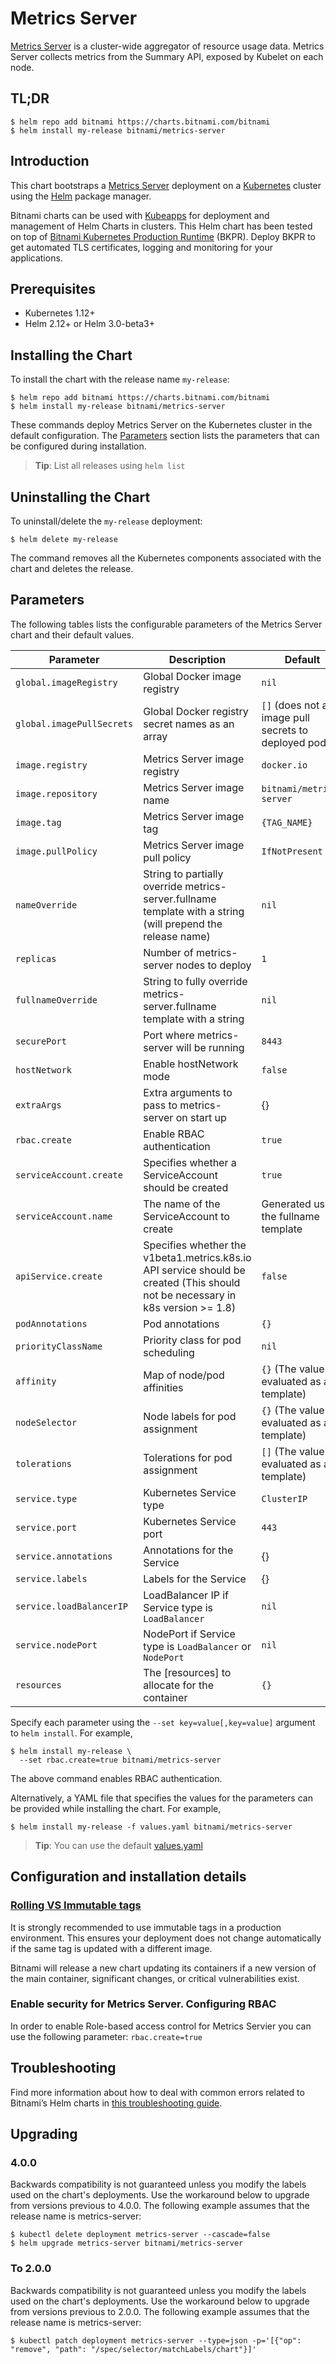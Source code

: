 # Metrics Server

[Metrics Server](https://github.com/kubernetes-incubator/metrics-server) is a cluster-wide aggregator of resource usage data. Metrics Server collects metrics from the Summary API, exposed by Kubelet on each node.

## TL;DR

```console
$ helm repo add bitnami https://charts.bitnami.com/bitnami
$ helm install my-release bitnami/metrics-server
```

## Introduction

This chart bootstraps a [Metrics Server](https://github.com/bitnami/bitnami-docker-metrics-server) deployment on a [Kubernetes](http://kubernetes.io) cluster using the [Helm](https://helm.sh) package manager.

Bitnami charts can be used with [Kubeapps](https://kubeapps.com/) for deployment and management of Helm Charts in clusters. This Helm chart has been tested on top of [Bitnami Kubernetes Production Runtime](https://kubeprod.io/) (BKPR). Deploy BKPR to get automated TLS certificates, logging and monitoring for your applications.

## Prerequisites

- Kubernetes 1.12+
- Helm 2.12+ or Helm 3.0-beta3+

## Installing the Chart

To install the chart with the release name `my-release`:

```console
$ helm repo add bitnami https://charts.bitnami.com/bitnami
$ helm install my-release bitnami/metrics-server
```

These commands deploy Metrics Server on the Kubernetes cluster in the default configuration. The [Parameters](#parameters) section lists the parameters that can be configured during installation.

> **Tip**: List all releases using `helm list`

## Uninstalling the Chart

To uninstall/delete the `my-release` deployment:

```console
$ helm delete my-release
```

The command removes all the Kubernetes components associated with the chart and deletes the release.

## Parameters

The following tables lists the configurable parameters of the Metrics Server chart and their default values.

| Parameter                 | Description                                                                                                                     | Default                                                 |
|---------------------------|---------------------------------------------------------------------------------------------------------------------------------|---------------------------------------------------------|
| `global.imageRegistry`    | Global Docker image registry                                                                                                    | `nil`                                                   |
| `global.imagePullSecrets` | Global Docker registry secret names as an array                                                                                 | `[]` (does not add image pull secrets to deployed pods) |
| `image.registry`          | Metrics Server image registry                                                                                                   | `docker.io`                                             |
| `image.repository`        | Metrics Server image name                                                                                                       | `bitnami/metrics-server`                                |
| `image.tag`               | Metrics Server image tag                                                                                                        | `{TAG_NAME}`                                            |
| `image.pullPolicy`        | Metrics Server image pull policy                                                                                                | `IfNotPresent`                                          |
| `nameOverride`            | String to partially override metrics-server.fullname template with a string (will prepend the release name)                     | `nil`                                                   |
| `replicas`                | Number of metrics-server nodes to deploy                                                                                        | `1`                                                     |
| `fullnameOverride`        | String to fully override metrics-server.fullname template with a string                                                         | `nil`                                                   |
| `securePort`              | Port where metrics-server will be running                                                                                       | `8443`                                                  |
| `hostNetwork`             | Enable hostNetwork mode                                                                                                         | `false`                                                 |
| `extraArgs`               | Extra arguments to pass to metrics-server on start up                                                                           | {}                                                      |
| `rbac.create`             | Enable RBAC authentication                                                                                                      | `true`                                                  |
| `serviceAccount.create`   | Specifies whether a ServiceAccount should be created                                                                            | `true`                                                  |
| `serviceAccount.name`     | The name of the ServiceAccount to create                                                                                        | Generated using the fullname template                   |
| `apiService.create`       | Specifies whether the v1beta1.metrics.k8s.io API service should be created (This should not be necessary in k8s version >= 1.8) | `false`                                                 |
| `podAnnotations`          | Pod annotations                                                                                                                 | `{}`                                                    |
| `priorityClassName`       | Priority class for pod scheduling                                                                                               | `nil`                                                   |
| `affinity`                | Map of node/pod affinities                                                                                                      | `{}` (The value is evaluated as a template)             |
| `nodeSelector`            | Node labels for pod assignment                                                                                                  | `{}` (The value is evaluated as a template)             |
| `tolerations`             | Tolerations for pod assignment                                                                                                  | `[]` (The value is evaluated as a template)             |
| `service.type`            | Kubernetes Service type                                                                                                         | `ClusterIP`                                             |
| `service.port`            | Kubernetes Service port                                                                                                         | `443`                                                   |
| `service.annotations`     | Annotations for the Service                                                                                                     | {}                                                      |
| `service.labels`          | Labels for the Service                                                                                                     | {}                                                      |
| `service.loadBalancerIP`  | LoadBalancer IP if Service type is `LoadBalancer`                                                                               | `nil`                                                   |
| `service.nodePort`        | NodePort if Service type is `LoadBalancer` or `NodePort`                                                                        | `nil`                                                   |
| `resources`               | The [resources] to allocate for the container                                                                                   | `{}`                                                    |

Specify each parameter using the `--set key=value[,key=value]` argument to `helm install`. For example,

```console
$ helm install my-release \
  --set rbac.create=true bitnami/metrics-server
```

The above command enables RBAC authentication.

Alternatively, a YAML file that specifies the values for the parameters can be provided while installing the chart. For example,

```console
$ helm install my-release -f values.yaml bitnami/metrics-server
```

> **Tip**: You can use the default [values.yaml](values.yaml)

## Configuration and installation details

### [Rolling VS Immutable tags](https://docs.bitnami.com/containers/how-to/understand-rolling-tags-containers/)

It is strongly recommended to use immutable tags in a production environment. This ensures your deployment does not change automatically if the same tag is updated with a different image.

Bitnami will release a new chart updating its containers if a new version of the main container, significant changes, or critical vulnerabilities exist.

### Enable security for Metrics Server. Configuring RBAC

In order to enable Role-based access control for Metrics Servier you can use the following parameter: `rbac.create=true`

## Troubleshooting

Find more information about how to deal with common errors related to Bitnami’s Helm charts in [this troubleshooting guide](https://docs.bitnami.com/general/how-to/troubleshoot-helm-chart-issues).

## Upgrading

### 4.0.0

Backwards compatibility is not guaranteed unless you modify the labels used on the chart's deployments.
Use the workaround below to upgrade from versions previous to 4.0.0. The following example assumes that the release name is metrics-server:

```console
$ kubectl delete deployment metrics-server --cascade=false
$ helm upgrade metrics-server bitnami/metrics-server
```

### To 2.0.0

Backwards compatibility is not guaranteed unless you modify the labels used on the chart's deployments.
Use the workaround below to upgrade from versions previous to 2.0.0. The following example assumes that the release name is metrics-server:

```console
$ kubectl patch deployment metrics-server --type=json -p='[{"op": "remove", "path": "/spec/selector/matchLabels/chart"}]'
```
